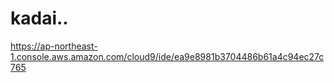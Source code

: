 # kadai..
https://ap-northeast-1.console.aws.amazon.com/cloud9/ide/ea9e8981b3704486b61a4c94ec27c765
